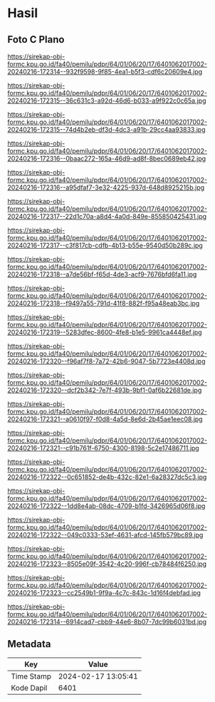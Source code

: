 # Hasil

## Foto C Plano

https://sirekap-obj-formc.kpu.go.id/fa40/pemilu/pdpr/64/01/06/20/17/6401062017002-20240216-172314--932f9598-9f85-4ea1-b5f3-cdf6c20609e4.jpg

https://sirekap-obj-formc.kpu.go.id/fa40/pemilu/pdpr/64/01/06/20/17/6401062017002-20240216-172315--36c631c3-a92d-46d6-b033-a9f922c0c65a.jpg

https://sirekap-obj-formc.kpu.go.id/fa40/pemilu/pdpr/64/01/06/20/17/6401062017002-20240216-172315--74d4b2eb-df3d-4dc3-a91b-29cc4aa93833.jpg

https://sirekap-obj-formc.kpu.go.id/fa40/pemilu/pdpr/64/01/06/20/17/6401062017002-20240216-172316--0baac272-165a-46d9-ad8f-8bec0689eb42.jpg

https://sirekap-obj-formc.kpu.go.id/fa40/pemilu/pdpr/64/01/06/20/17/6401062017002-20240216-172316--a95dfaf7-3e32-4225-937d-648d8925215b.jpg

https://sirekap-obj-formc.kpu.go.id/fa40/pemilu/pdpr/64/01/06/20/17/6401062017002-20240216-172317--22d1c70a-a8d4-4a0d-849e-855850425431.jpg

https://sirekap-obj-formc.kpu.go.id/fa40/pemilu/pdpr/64/01/06/20/17/6401062017002-20240216-172317--c3f817cb-cdfb-4b13-b55e-9540d50b289c.jpg

https://sirekap-obj-formc.kpu.go.id/fa40/pemilu/pdpr/64/01/06/20/17/6401062017002-20240216-172318--a7de56bf-f65d-4de3-acf9-7676bfd6fa11.jpg

https://sirekap-obj-formc.kpu.go.id/fa40/pemilu/pdpr/64/01/06/20/17/6401062017002-20240216-172318--f9497a55-791d-41f8-882f-f95a48eab3bc.jpg

https://sirekap-obj-formc.kpu.go.id/fa40/pemilu/pdpr/64/01/06/20/17/6401062017002-20240216-172319--5283dfec-8600-4fe8-b1e5-9961ca4448ef.jpg

https://sirekap-obj-formc.kpu.go.id/fa40/pemilu/pdpr/64/01/06/20/17/6401062017002-20240216-172320--f96af7f8-7a72-42b6-9047-5b7723e4408d.jpg

https://sirekap-obj-formc.kpu.go.id/fa40/pemilu/pdpr/64/01/06/20/17/6401062017002-20240216-172320--dcf2b342-7e7f-493b-9bf1-0af6b22681de.jpg

https://sirekap-obj-formc.kpu.go.id/fa40/pemilu/pdpr/64/01/06/20/17/6401062017002-20240216-172321--a0610f97-f0d8-4a5d-8e6d-2b45ae1eec08.jpg

https://sirekap-obj-formc.kpu.go.id/fa40/pemilu/pdpr/64/01/06/20/17/6401062017002-20240216-172321--c91b761f-6750-4300-8198-5c2e17486711.jpg

https://sirekap-obj-formc.kpu.go.id/fa40/pemilu/pdpr/64/01/06/20/17/6401062017002-20240216-172322--0c651852-de4b-432c-82e1-6a28327dc5c3.jpg

https://sirekap-obj-formc.kpu.go.id/fa40/pemilu/pdpr/64/01/06/20/17/6401062017002-20240216-172322--1dd8e4ab-08dc-4709-b1fd-3426965d06f8.jpg

https://sirekap-obj-formc.kpu.go.id/fa40/pemilu/pdpr/64/01/06/20/17/6401062017002-20240216-172322--049c0333-53ef-4631-afcd-145fb579bc89.jpg

https://sirekap-obj-formc.kpu.go.id/fa40/pemilu/pdpr/64/01/06/20/17/6401062017002-20240216-172323--8505e09f-3542-4c20-996f-cb78484f6250.jpg

https://sirekap-obj-formc.kpu.go.id/fa40/pemilu/pdpr/64/01/06/20/17/6401062017002-20240216-172323--cc2549b1-9f9a-4c7c-843c-1d16f4debfad.jpg

https://sirekap-obj-formc.kpu.go.id/fa40/pemilu/pdpr/64/01/06/20/17/6401062017002-20240216-172314--6914cad7-cbb9-44e6-8b07-7dc99b6031bd.jpg


## Metadata

| Key        | Value               |
| ---------- | ------------------- |
| Time Stamp | 2024-02-17 13:05:41 |
| Kode Dapil | 6401                |



